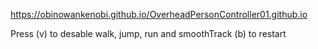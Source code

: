 https://obinowankenobi.github.io/OverheadPersonController01.github.io


Press (v) to desable walk, jump, run and smoothTrack
      (b) to restart
